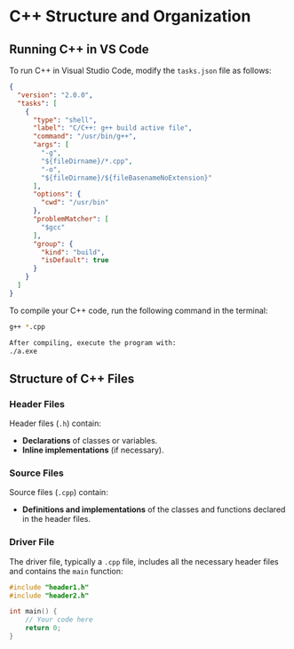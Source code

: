 # C++ Structure and Organization

## Running C++ in VS Code

To run C++ in Visual Studio Code, modify the `tasks.json` file as follows:

```json
{
  "version": "2.0.0",
  "tasks": [
    {
      "type": "shell",
      "label": "C/C++: g++ build active file",
      "command": "/usr/bin/g++",
      "args": [
        "-g",
        "${fileDirname}/*.cpp",
        "-o",
        "${fileDirname}/${fileBasenameNoExtension}"
      ],
      "options": {
        "cwd": "/usr/bin"
      },
      "problemMatcher": [
        "$gcc"
      ],
      "group": {
        "kind": "build",
        "isDefault": true
      }
    }
  ]
}
```

To compile your C++ code, run the following command in the terminal:

```sh
g++ *.cpp

After compiling, execute the program with:
./a.exe
```
## Structure of C++ Files

### Header Files

Header files (`.h`) contain:

- **Declarations** of classes or variables.
- **Inline implementations** (if necessary).

### Source Files

Source files (`.cpp`) contain:

- **Definitions and implementations** of the classes and functions declared in the header files.

### Driver File

The driver file, typically a `.cpp` file, includes all the necessary header files and contains the `main` function:

```cpp
#include "header1.h"
#include "header2.h"

int main() {
    // Your code here
    return 0;
}
